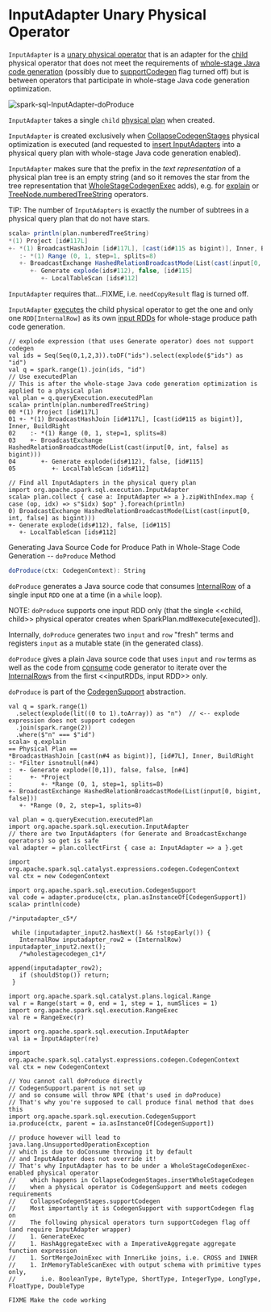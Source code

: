 # InputAdapter Unary Physical Operator

`InputAdapter` is a [unary physical operator](UnaryExecNode.md) that is an adapter for the [child](../catalyst/TreeNode.md#children) physical operator that does not meet the requirements of [whole-stage Java code generation](CodegenSupport.md) (possibly due to [supportCodegen](CodegenSupport.md#supportCodegen) flag turned off) but is between operators that participate in whole-stage Java code generation optimization.

![spark-sql-InputAdapter-doProduce](../images/spark-sql-InputAdapter-doProduce.png)

`InputAdapter` takes a single `child` [physical plan](SparkPlan.md) when created.

`InputAdapter` is created exclusively when [CollapseCodegenStages](../physical-optimizations/CollapseCodegenStages.md) physical optimization is executed (and requested to [insert InputAdapters](../physical-optimizations/CollapseCodegenStages.md#insertInputAdapter) into a physical query plan with whole-stage Java code generation enabled).

`InputAdapter` makes sure that the prefix in the _text representation_ of a physical plan tree is an empty string (and so it removes the star from the tree representation that [WholeStageCodegenExec](WholeStageCodegenExec.md) adds), e.g. for [explain](../dataset-operators.md#explain) or [TreeNode.numberedTreeString](../catalyst/TreeNode.md#numberedTreeString) operators.

TIP: The number of `InputAdapters` is exactly the number of subtrees in a physical query plan that do not have stars.

```scala
scala> println(plan.numberedTreeString)
*(1) Project [id#117L]
+- *(1) BroadcastHashJoin [id#117L], [cast(id#115 as bigint)], Inner, BuildRight
   :- *(1) Range (0, 1, step=1, splits=8)
   +- BroadcastExchange HashedRelationBroadcastMode(List(cast(input[0, int, false] as bigint)))
      +- Generate explode(ids#112), false, [id#115]
         +- LocalTableScan [ids#112]
```

`InputAdapter` requires that...FIXME, i.e. `needCopyResult` flag is turned off.

`InputAdapter` [executes](SparkPlan.md#execute) the child physical operator to get the one and only one `RDD[InternalRow]` as its own [input RDDs](CodegenSupport.md#inputRDDs) for whole-stage produce path code generation.

```text
// explode expression (that uses Generate operator) does not support codegen
val ids = Seq(Seq(0,1,2,3)).toDF("ids").select(explode($"ids") as "id")
val q = spark.range(1).join(ids, "id")
// Use executedPlan
// This is after the whole-stage Java code generation optimization is applied to a physical plan
val plan = q.queryExecution.executedPlan
scala> println(plan.numberedTreeString)
00 *(1) Project [id#117L]
01 +- *(1) BroadcastHashJoin [id#117L], [cast(id#115 as bigint)], Inner, BuildRight
02    :- *(1) Range (0, 1, step=1, splits=8)
03    +- BroadcastExchange HashedRelationBroadcastMode(List(cast(input[0, int, false] as bigint)))
04       +- Generate explode(ids#112), false, [id#115]
05          +- LocalTableScan [ids#112]

// Find all InputAdapters in the physical query plan
import org.apache.spark.sql.execution.InputAdapter
scala> plan.collect { case a: InputAdapter => a }.zipWithIndex.map { case (op, idx) => s"$idx) $op" }.foreach(println)
0) BroadcastExchange HashedRelationBroadcastMode(List(cast(input[0, int, false] as bigint)))
+- Generate explode(ids#112), false, [id#115]
   +- LocalTableScan [ids#112]
```

Generating Java Source Code for Produce Path in Whole-Stage Code Generation -- `doProduce` Method

```scala
doProduce(ctx: CodegenContext): String
```

`doProduce` generates a Java source code that consumes [InternalRow](../InternalRow.md) of a single input `RDD` one at a time (in a `while` loop).

NOTE: `doProduce` supports one input RDD only (that the single <<child, child>> physical operator creates when SparkPlan.md#execute[executed]).

Internally, `doProduce` generates two `input` and `row` "fresh" terms and registers `input` as a mutable state (in the generated class).

`doProduce` gives a plain Java source code that uses `input` and `row` terms as well as the code from [consume](CodegenSupport.md#consume) code generator to iterate over the [InternalRow](../InternalRow.md)s from the first <<inputRDDs, input RDD>> only.

`doProduce` is part of the [CodegenSupport](CodegenSupport.md#doProduce) abstraction.

```text
val q = spark.range(1)
  .select(explode(lit((0 to 1).toArray)) as "n")  // <-- explode expression does not support codegen
  .join(spark.range(2))
  .where($"n" === $"id")
scala> q.explain
== Physical Plan ==
*BroadcastHashJoin [cast(n#4 as bigint)], [id#7L], Inner, BuildRight
:- *Filter isnotnull(n#4)
:  +- Generate explode([0,1]), false, false, [n#4]
:     +- *Project
:        +- *Range (0, 1, step=1, splits=8)
+- BroadcastExchange HashedRelationBroadcastMode(List(input[0, bigint, false]))
   +- *Range (0, 2, step=1, splits=8)

val plan = q.queryExecution.executedPlan
import org.apache.spark.sql.execution.InputAdapter
// there are two InputAdapters (for Generate and BroadcastExchange operators) so get is safe
val adapter = plan.collectFirst { case a: InputAdapter => a }.get

import org.apache.spark.sql.catalyst.expressions.codegen.CodegenContext
val ctx = new CodegenContext

import org.apache.spark.sql.execution.CodegenSupport
val code = adapter.produce(ctx, plan.asInstanceOf[CodegenSupport])
scala> println(code)

/*inputadapter_c5*/

 while (inputadapter_input2.hasNext() && !stopEarly()) {
   InternalRow inputadapter_row2 = (InternalRow) inputadapter_input2.next();
   /*wholestagecodegen_c1*/

append(inputadapter_row2);
   if (shouldStop()) return;
 }
```

```text
import org.apache.spark.sql.catalyst.plans.logical.Range
val r = Range(start = 0, end = 1, step = 1, numSlices = 1)
import org.apache.spark.sql.execution.RangeExec
val re = RangeExec(r)

import org.apache.spark.sql.execution.InputAdapter
val ia = InputAdapter(re)

import org.apache.spark.sql.catalyst.expressions.codegen.CodegenContext
val ctx = new CodegenContext

// You cannot call doProduce directly
// CodegenSupport.parent is not set up
// and so consume will throw NPE (that's used in doProduce)
// That's why you're supposed to call produce final method that does this
import org.apache.spark.sql.execution.CodegenSupport
ia.produce(ctx, parent = ia.asInstanceOf[CodegenSupport])

// produce however will lead to java.lang.UnsupportedOperationException
// which is due to doConsume throwing it by default
// and InputAdapter does not override it!
// That's why InputAdapter has to be under a WholeStageCodegenExec-enabled physical operator
//    which happens in CollapseCodegenStages.insertWholeStageCodegen
//    when a physical operator is CodegenSupport and meets codegen requirements
//    CollapseCodegenStages.supportCodegen
//    Most importantly it is CodegenSupport with supportCodegen flag on
//    The following physical operators turn supportCodegen flag off (and require InputAdapter wrapper)
//    1. GenerateExec
//    1. HashAggregateExec with a ImperativeAggregate aggregate function expression
//    1. SortMergeJoinExec with InnerLike joins, i.e. CROSS and INNER
//    1. InMemoryTableScanExec with output schema with primitive types only,
//       i.e. BooleanType, ByteType, ShortType, IntegerType, LongType, FloatType, DoubleType

FIXME Make the code working
```
